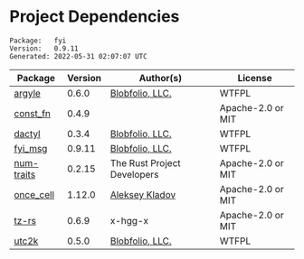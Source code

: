 # Project Dependencies
    Package:   fyi
    Version:   0.9.11
    Generated: 2022-05-31 02:07:07 UTC

| Package | Version | Author(s) | License |
| ---- | ---- | ---- | ---- |
| [argyle](https://github.com/Blobfolio/argyle) | 0.6.0 | [Blobfolio, LLC.](mailto:hello@blobfolio.com) | WTFPL |
| [const_fn](https://github.com/taiki-e/const_fn) | 0.4.9 |  | Apache-2.0 or MIT |
| [dactyl](https://github.com/Blobfolio/dactyl) | 0.3.4 | [Blobfolio, LLC.](mailto:hello@blobfolio.com) | WTFPL |
| [fyi_msg](https://github.com/Blobfolio/fyi) | 0.9.11 | [Blobfolio, LLC.](mailto:hello@blobfolio.com) | WTFPL |
| [num-traits](https://github.com/rust-num/num-traits) | 0.2.15 | The Rust Project Developers | Apache-2.0 or MIT |
| [once_cell](https://github.com/matklad/once_cell) | 1.12.0 | [Aleksey Kladov](mailto:aleksey.kladov@gmail.com) | Apache-2.0 or MIT |
| [tz-rs](https://github.com/x-hgg-x/tz-rs) | 0.6.9 | x-hgg-x | Apache-2.0 or MIT |
| [utc2k](https://github.com/Blobfolio/utc2k) | 0.5.0 | [Blobfolio, LLC.](mailto:hello@blobfolio.com) | WTFPL |
